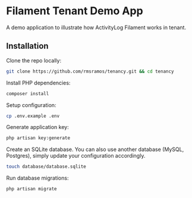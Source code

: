 # Filament Tenant Demo App

A demo application to illustrate how ActivityLog Filament works in tenant.

## Installation

Clone the repo locally:

```sh
git clone https://github.com/rmsramos/tenancy.git && cd tenancy
```

Install PHP dependencies:

```sh
composer install
```

Setup configuration:

```sh
cp .env.example .env
```

Generate application key:

```sh
php artisan key:generate
```

Create an SQLite database. You can also use another database (MySQL, Postgres), simply update your configuration accordingly.

```sh
touch database/database.sqlite
```

Run database migrations:

```sh
php artisan migrate
```
